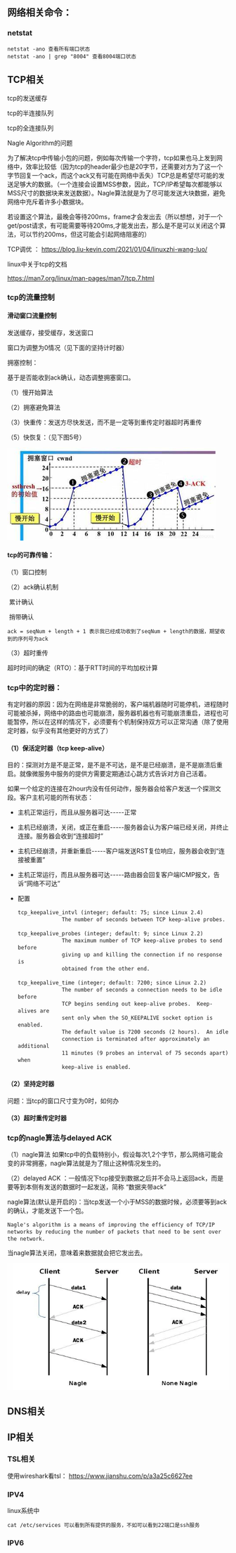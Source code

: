 

## 网络相关命令：

### netstat

```
netstat -ano 查看所有端口状态
netstat -ano | grep "8004" 查看8004端口状态
```

 



## TCP相关

tcp的发送缓存

tcp的半连接队列

tcp的全连接队列

Nagle Algorithm的问题

 为了解决tcp中传输小包的问题，例如每次传输一个字符，tcp如果也马上发到网络中，效率比较低（因为tcp的header最少也是20字节，还需要对方为了这一个字节回复一个ack，而这个ack又有可能在网络中丢失）TCP总是希望尽可能的发送足够大的数据。（一个连接会设置MSS参数，因此，TCP/IP希望每次都能够以MSS尺寸的数据块来发送数据）。Nagle算法就是为了尽可能发送大块数据，避免网络中充斥着许多小数据块。

 若设置这个算法，最晚会等待200ms，frame才会发出去（所以想想，对于一个get/post请求，有可能需要等待200ms,才能发出去，那么是不是可以关闭这个算法，可以节约200ms，但这可能会引起网络阻塞的）

TCP调优 ： https://blog.liu-kevin.com/2021/01/04/linuxzhi-wang-luo/

linux中关于tcp的文档

https://man7.org/linux/man-pages/man7/tcp.7.html

### tcp的流量控制

#### 滑动窗口流量控制

发送缓存，接受缓存，发送窗口

窗口为调整为0情况（见下面的坚持计时器）

拥塞控制：

基于是否能收到ack确认，动态调整拥塞窗口。

（1）慢开始算法

（2）拥塞避免算法

（3）快重传：发送方尽快发送，而不是一定等到重传定时器超时再重传

（5）快恢复：（见下图5号）

![OIP-C](OIP-C.jpg)

#### tcp的可靠传输：

（1）窗口控制

（2）ack确认机制

​			累计确认

​			捎带确认

```
ack = seqNum + length + 1 表示我已经成功收到了seqNum + length的数据，期望收到的序列号为ack
```

（3）超时重传

超时时间的确定（RTO）：基于RTT时间的平均加权计算

### tcp中的定时器：

有定时器的原因：因为在网络是非常脆弱的，客户端机器随时可能停机，进程随时可能被杀掉，网络中的路由也可能崩溃，服务器机器也有可能崩溃重启，进程也可能暂停，所以在这样的情况下，必须要有个机制保持双方可以正常沟通（除了使用定时器，似乎没有其他更好的方式了）

#### （1）保活定时器（tcp keep-alive）

目的：探测对方是不是正常，是不是不可达，是不是已经崩溃，是不是崩溃后重启。就像微服务中服务的提供方需要定期通过心跳方式告诉对方自己活着。

​    如果一个给定的连接在2hour内没有任何动作，服务器会给客户发送一个探测文段。客户主机可能的所有状态：

- 主机正常运行，而且从服务器可达-----正常

- 主机已经崩溃，关闭，或正在重启-----服务器会认为客户端已经关闭，并终止连接。服务器会收到“连接超时”

- 主机已经崩溃，并重新重启-----客户端发送RST复位响应，服务器会收到“连接被重置”

- 主机正常运行，而且从服务器可达-----路由器会回复客户端ICMP报文，告诉“网络不可达”

- 配置

  ```
  tcp_keepalive_intvl (integer; default: 75; since Linux 2.4)
                The number of seconds between TCP keep-alive probes.
  
  tcp_keepalive_probes (integer; default: 9; since Linux 2.2)
                The maximum number of TCP keep-alive probes to send before
                giving up and killing the connection if no response is
                obtained from the other end.
  
  tcp_keepalive_time (integer; default: 7200; since Linux 2.2)
                The number of seconds a connection needs to be idle before
                TCP begins sending out keep-alive probes.  Keep-alives are
                sent only when the SO_KEEPALIVE socket option is enabled.
                The default value is 7200 seconds (2 hours).  An idle
                connection is terminated after approximately an additional
                11 minutes (9 probes an interval of 75 seconds apart) when
                keep-alive is enabled.
  ```

  

#### （2）坚持定时器

问题：当tcp的窗口尺寸变为0时，如何办

#### （3）超时重传定时器



### tcp的nagle算法与delayed ACK

（1）nagle算法 如果tcp中的负载特别小，假设每次1,2个字节，那么网络可能会变的非常拥塞，nagle算法就是为了阻止这种情况发生的。

（2）delayed ACK ：一般情况下tcp接受到数据之后并不会马上返回ack，而是要等到本侧有发送的数据时一起发送，简称 “数据夹带ack”

nagle算法(默认是开启的)：当tcp发送一个小于MSS的数据时候，必须要等到ack的确认，才能发送下一个包。

```
Nagle's algorithm is a means of improving the efficiency of TCP/IP networks by reducing the number of packets that need to be sent over the network.
```

当nagle算法关闭，意味着来数据就会把它发出去。

![nagle-and-non-nagle-comparative](nagle-and-non-nagle-comparative.webp)

## DNS相关

## IP相关

### TSL相关

使用wireshark看tsl： https://www.jianshu.com/p/a3a25c6627ee

### IPV4

linux系统中 

```
cat /etc/services 可以看到所有提供的服务，不如可以看到22端口是ssh服务
```



### IPV6



